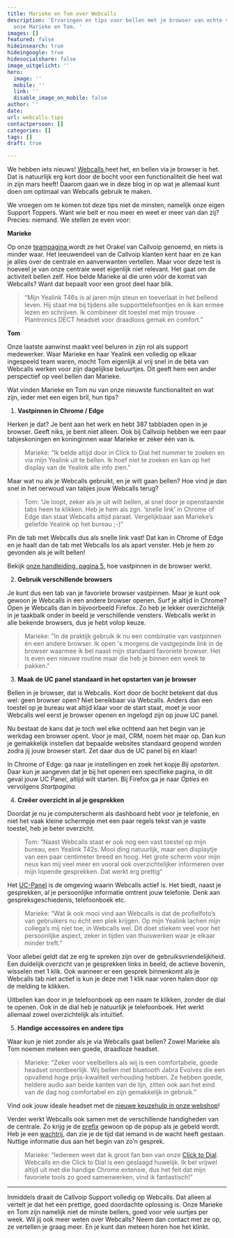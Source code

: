 ```yaml
---
title: Marieke en Tom over Webcalls
description: 'Ervaringen en tips voor bellen met je browser van echte veelbellers:
  onze Marieke en Tom. '
images: []
featured: false
hideinsearch: true
hideingoogle: true
hidesocialshare: false
image_uitgelicht: ''
hero:
  image: ''
  mobile: ''
  link: ''
  disable_image_on_mobile: false
author: ''
date: 
url: webcalls-tips
contactpersoon: []
categories: []
tags: []
draft: true

---
```

We hebben iets nieuws! [Webcalls ](https://www.callvoip.nl/telefonie/functionaliteiten/webcalls/)heet het, en bellen via je browser is het. Dat is natuurlijk erg kort door de bocht voor een functionaliteit die heel wat in zijn mars heeft! Daarom gaan we in deze blog in op wat je allemaal kunt doen om optimaal van Webcalls gebruik te maken.

We vroegen om te komen tot deze tips niet de minsten, namelijk onze eigen Support Toppers. Want wie belt er nou meer en weet er meer van dan zij? Precies: niemand. We stellen ze even voor:

**Marieke**

Op onze [teampagina ](https://www.callvoip.nl/overons/team/)wordt ze het Orakel van Callvoip genoemd, en niets is minder waar. Het leeuwendeel van de Callvoip klanten kent haar en ze kan je alles over de centrale en aanverwanten vertellen. Maar voor deze test is hoeveel je van onze centrale weet eigenlijk niet relevant. Het gaat om de activiteit bellen zelf. Hoe belde Marieke al die uren vóór de komst van Webcalls? Want dat bepaalt voor een groot deel haar blik.

> “Mijn Yealink T46s is al jaren mijn steun en toeverlaat in het bellend leven. Hij staat me bij tijdens alle supporttelefoontjes en ik kan ermee lezen en schrijven. Ik combineer dit toestel met mijn trouwe Plantronics DECT headset voor draadloos gemak en comfort.”

**Tom**

Onze laatste aanwinst maakt veel beluren in zijn rol als support medewerker. Waar Marieke en haar Yealink een volledig op elkaar ingespeeld team waren, mocht Tom eigenlijk al vrij snel in de bèta van Webcalls werken voor zijn dagelijkse beluurtjes. Dit geeft hem een ander perspectief op veel bellen dan Marieke.

Wat vinden Marieke en Tom nu van onze nieuwste functionaliteit en wat zijn, ieder met een eigen bril, hun tips?

1. **Vastpinnen in Chrome / Edge**

Herken je dat? Je bent aan het werk en hebt 387 tabbladen open in je browser. Geeft niks, je bent niet alleen. Ook bij Callvoip hebben we een paar tabjeskoningen en koninginnen waar Marieke er zeker één van is.

> Marieke: “Ik belde altijd door in Click to Dial het nummer te zoeken en via mijn Yealink uit te bellen. Ik hoef niet te zoeken en kan op het display van de Yealink alle info zien.”

Maar wat nu als je Webcalls gebruikt, en je wilt gaan bellen? Hoe vind je dan snel in het oerwoud van tabjes jouw Webcalls terug?

> Tom: “Je loopt, zeker als je uit wilt bellen, al snel door je openstaande tabs heen te klikken. Heb je hem als zgn. ‘snelle link’ in Chrome of Edge dan staat Webcalls altijd paraat. Vergelijkbaar aan Marieke’s geliefde Yealink op het bureau ;-)”

Pin de tab met Webcalls dus als snelle link vast! Dat kan in Chrome of Edge en je haalt dan de tab met Webcalls los als apart venster. Heb je hem zo gevonden als je wilt bellen! 

Bekijk [onze handleiding, pagina 5,](https://files.callvoip.nl/downloads/Callvoip_handleiding_Web-Calls-Browser-Based-Bellen.pdf) hoe vastpinnen in de browser werkt. 

2. **Gebruik verschillende browsers**

Je kunt dus een tab van je favoriete browser vastpinnen. Maar je kunt ook gewoon je Webcalls in een andere browser openen. Surf je altijd in Chrome? Open je Webcalls dan in bijvoorbeeld Firefox. Zo heb je lekker overzichtelijk in je taakbalk onder in beeld je verschillende vensters. Webcalls werkt in alle bekende browsers, dus je hebt volop keuze.

> Marieke: "In de praktijk gebruik ik nu een combinatie van vastpinnen én een andere browser. Ik open 's morgens de vastgepinde link in de browser waarmee ik bel naast mijn standaard favoriete browser. Het is even een nieuwe routine maar die heb je binnen een week te pakken."

3. **Maak de UC panel standaard in het opstarten van je browser**

Bellen in je browser, dat is Webcalls. Kort door de bocht betekent dat dus wel: geen browser open? Niet bereikbaar via Webcalls. Anders dan een toestel op je bureau wat altijd klaar voor de start staat, moet je voor Webcalls wel eerst je browser openen en ingelogd zijn op jouw UC panel.

Nu bestaat de kans dat je toch wel elke ochtend aan het begin van je werkdag een browser opent. Voor je mail, CRM, noem het maar op. Dan kun je gemakkelijk instellen dat bepaalde websites standaard geopend worden zodra jij jouw browser start. Zet daar dus de UC panel bij en klaar!

In Chrome of Edge: ga naar je instellingen en zoek het kopje _Bij opstarten_. Daar kun je aangeven dat je bij het openen een specifieke pagina, in dit geval jouw UC Panel, altijd wilt starten. Bij Firefox ga je naar _Opties_ en vervolgens _Startpagina._

4. **Creëer overzicht in al je gesprekken**

Doordat je nu je computerscherm als dashboard hebt voor je telefonie, en niet het vaak kleine schermpje met een paar regels tekst van je vaste toestel, heb je beter overzicht.

> Tom: “Naast Webcalls staat er ook nog een vast toestel op mijn bureau, een Yealink T42s. Mooi ding natuurlijk, maar een displaytje van een paar centimeter breed en hoog. Het grote scherm voor mijn neus kan mij veel meer en vooral ook overzichtelijker informeren over mijn lopende gesprekken. Dat werkt erg prettig“

Het [UC-Panel](https://www.callvoip.nl/telefonie/ucpanel/) is de omgeving waarin Webcalls actief is. Het biedt, naast je gesprekken, al je persoonlijke informatie omtrent jouw telefonie. Denk aan gespreksgeschiedenis, telefoonboek etc.

> Marieke: “Wat ik ook mooi vind aan Webcalls is dat de profielfoto’s van gebruikers nu écht een plek krijgen. Op mijn Yealink lachen mijn collega’s mij niet toe, in Webcalls wel. Dit doet stiekem veel voor het persoonlijke aspect, zeker in tijden van thuiswerken waar je elkaar minder treft.”

Voor allebei geldt dat ze erg te spreken zijn over de gebruiksvriendelijkheid. Een duidelijk overzicht van je gesprekken links in beeld, de actieve bovenin, wisselen met 1 klik. Ook wanneer er een gesprek binnenkomt als je Webcalls tab niet actief is kun je deze met 1 klik naar voren halen door op de melding te klikken.

Uitbellen kan door in je telefoonboek op een naam te klikken, zonder de dial te openen. Ook in de dial heb je natuurlijk je telefoonboek. Het werkt allemaal zowel overzichtelijk als intuïtief.

5. **Handige accessoires en andere tips**

Waar kun je niet zonder als je via Webcalls gaat bellen? Zowel Marieke als Tom noemen meteen een goede, draadloze headset.

> Marieke: “Zeker voor veelbellers als wij is een comfortabele, goede headset onontbeerlijk. Wij bellen met bluetooth Jabra Evolves die een opvallend hoge prijs-kwaliteit verhouding hebben. Ze hebben goede, heldere audio aan beide kanten van de lijn, zitten ook aan het eind van de dag nog comfortabel en zijn gemakkelijk in gebruik.”

Vind ook jouw ideale headset met de [nieuwe keuzehulp in onze webshop](https://callvoip.shop/module/choosist/Choosist?id_choosist_question=8)!

Verder werkt Webcalls ook samen met de verschillende handigheden van de centrale. Zo krijg je de [prefix](https://www.callvoip.nl/telefonie/functionaliteiten/prefix/) gewoon op de popup als je gebeld wordt. Heb je een [wachtrij](https://www.callvoip.nl/telefonie/functionaliteiten/wachtrij/), dan zie je de tijd dat iemand in de wacht heeft gestaan. Nuttige informatie dus aan het begin van zo’n gesprek.

> Marieke: “Iedereen weet dat ik groot fan ben van onze [Click to Dial](https://www.callvoip.nl/telefonie/clicktodial/). Webcalls en die Click to Dial is een geslaagd huwelijk. Ik bel vrijwel altijd uit met die handige Chrome extensie, dus het feit dat mijn favoriete tools zo goed samenwerken, vind ik fantastisch!"

***

Inmiddels draait de Callvoip Support volledig op Webcalls. Dat alleen al vertelt je dat het een prettige, goed doordachte oplossing is. Onze Marieke en Tom zijn namelijk niet de minste bellers, goed voor vele uurtjes per week. Wil jij ook meer weten over Webcalls? Neem dan contact met ze op, ze vertellen je graag meer. En je kunt dan meteen horen hoe het klinkt.